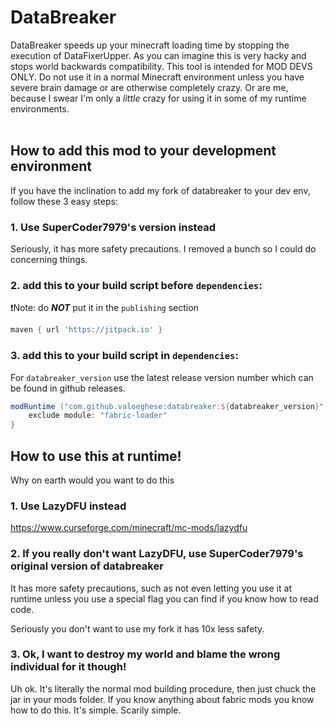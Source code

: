 # DataBreaker
DataBreaker speeds up your minecraft loading time by stopping the execution of DataFixerUpper.
As you can imagine this is very hacky and stops world backwards compatibility. This tool is intended for MOD DEVS ONLY.
Do not use it in a normal Minecraft environment unless you have severe brain damage or are otherwise completely crazy. Or are me, because I swear I'm only a *little* crazy for using it in some of my runtime environments.
<br/>
<br/>

## How to add this mod to your development environment
If you have the inclination to add my fork of databreaker to your dev env, follow these 3 easy steps:  

### 1. Use SuperCoder7979's version instead

Seriously, it has more safety precautions. I removed a bunch so I could do concerning things.

### 2. add this to your build script before `dependencies`:  
:exclamation:Note: do ***NOT*** put it in the `publishing` section

```gradle
maven { url 'https://jitpack.io' }
```

### 3. add this to your build script in `dependencies`:

For `databreaker_version` use the latest release version number which can be found in github releases.

```gradle
modRuntime ("com.github.valoeghese:databreaker:${databreaker_version}") {
	exclude module: "fabric-loader"
}
```

## How to use this at runtime!

Why on earth would you want to do this

### 1. Use LazyDFU instead

https://www.curseforge.com/minecraft/mc-mods/lazydfu

### 2. If you really don't want LazyDFU, use SuperCoder7979's original version of databreaker

It has more safety precautions, such as not even letting you use it at runtime unless you use a special flag you can find if you know how to read code.

Seriously you don't want to use my fork it has 10x less safety.

### 3. Ok, I want to destroy my world and blame the wrong individual for it though!

Uh ok. It's literally the normal mod building procedure, then just chuck the jar in your mods folder. If you know anything about fabric mods you know how to do this. It's simple. Scarily simple.
